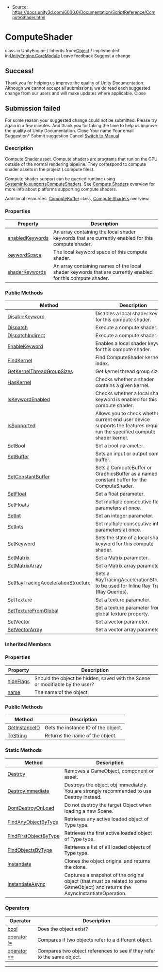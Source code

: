 * Source: https://docs.unity3d.com/6000.0/Documentation/ScriptReference/ComputeShader.html

# ComputeShader
class in UnityEngine
/
Inherits from:[Object](https://docs.unity3d.com/6000.0/Documentation/ScriptReference/Object.html)
/
Implemented in:[UnityEngine.CoreModule](https://docs.unity3d.com/6000.0/Documentation/ScriptReference/UnityEngine.CoreModule.html)
Leave feedback
Suggest a change
## Success!
Thank you for helping us improve the quality of Unity Documentation. Although we cannot accept all submissions, we do read each suggested change from our users and will make updates where applicable.
Close
## Submission failed
For some reason your suggested change could not be submitted. Please <a>try again</a> in a few minutes. And thank you for taking the time to help us improve the quality of Unity Documentation.
Close
Your name Your email Suggestion* Submit suggestion
Cancel
[Switch to Manual](https://docs.unity3d.com/6000.0/Documentation/Manual/class-ComputeShader.html "Go to ComputeShader Component in the Manual")
### Description
Compute Shader asset.
Compute shaders are programs that run on the GPU outside of the normal rendering pipeline. They correspond to compute shader assets in the project (.compute files).  
  
Compute shader support can be queried runtime using [SystemInfo.supportsComputeShaders](https://docs.unity3d.com/6000.0/Documentation/ScriptReference/SystemInfo-supportsComputeShaders.html). See [Compute Shaders](https://docs.unity3d.com/6000.0/Documentation/Manual/class-ComputeShader.html) overview for more info about platforms supporting compute shaders.  
  
Additional resources: [ComputeBuffer](https://docs.unity3d.com/6000.0/Documentation/ScriptReference/ComputeBuffer.html) class, [Compute Shaders](https://docs.unity3d.com/6000.0/Documentation/Manual/class-ComputeShader.html) overview.
### Properties
Property | Description  
---|---  
[enabledKeywords](https://docs.unity3d.com/6000.0/Documentation/ScriptReference/ComputeShader-enabledKeywords.html) | An array containing the local shader keywords that are currently enabled for this compute shader.  
[keywordSpace](https://docs.unity3d.com/6000.0/Documentation/ScriptReference/ComputeShader-keywordSpace.html) | The local keyword space of this compute shader.  
[shaderKeywords](https://docs.unity3d.com/6000.0/Documentation/ScriptReference/ComputeShader-shaderKeywords.html) | An array containing names of the local shader keywords that are currently enabled for this compute shader.  
### Public Methods
Method | Description  
---|---  
[DisableKeyword](https://docs.unity3d.com/6000.0/Documentation/ScriptReference/ComputeShader.DisableKeyword.html) | Disables a local shader keyword for this compute shader.  
[Dispatch](https://docs.unity3d.com/6000.0/Documentation/ScriptReference/ComputeShader.Dispatch.html) | Execute a compute shader.  
[DispatchIndirect](https://docs.unity3d.com/6000.0/Documentation/ScriptReference/ComputeShader.DispatchIndirect.html) | Execute a compute shader.  
[EnableKeyword](https://docs.unity3d.com/6000.0/Documentation/ScriptReference/ComputeShader.EnableKeyword.html) | Enables a local shader keyword for this compute shader.  
[FindKernel](https://docs.unity3d.com/6000.0/Documentation/ScriptReference/ComputeShader.FindKernel.html) | Find ComputeShader kernel index.  
[GetKernelThreadGroupSizes](https://docs.unity3d.com/6000.0/Documentation/ScriptReference/ComputeShader.GetKernelThreadGroupSizes.html) | Get kernel thread group sizes.  
[HasKernel](https://docs.unity3d.com/6000.0/Documentation/ScriptReference/ComputeShader.HasKernel.html) | Checks whether a shader contains a given kernel.  
[IsKeywordEnabled](https://docs.unity3d.com/6000.0/Documentation/ScriptReference/ComputeShader.IsKeywordEnabled.html) | Checks whether a local shader keyword is enabled for this compute shader.  
[IsSupported](https://docs.unity3d.com/6000.0/Documentation/ScriptReference/ComputeShader.IsSupported.html) | Allows you to check whether the current end user device supports the features required to run the specified compute shader kernel.  
[SetBool](https://docs.unity3d.com/6000.0/Documentation/ScriptReference/ComputeShader.SetBool.html) | Set a bool parameter.  
[SetBuffer](https://docs.unity3d.com/6000.0/Documentation/ScriptReference/ComputeShader.SetBuffer.html) | Sets an input or output compute buffer.  
[SetConstantBuffer](https://docs.unity3d.com/6000.0/Documentation/ScriptReference/ComputeShader.SetConstantBuffer.html) | Sets a ComputeBuffer or GraphicsBuffer as a named constant buffer for the ComputeShader.  
[SetFloat](https://docs.unity3d.com/6000.0/Documentation/ScriptReference/ComputeShader.SetFloat.html) | Set a float parameter.  
[SetFloats](https://docs.unity3d.com/6000.0/Documentation/ScriptReference/ComputeShader.SetFloats.html) | Set multiple consecutive float parameters at once.  
[SetInt](https://docs.unity3d.com/6000.0/Documentation/ScriptReference/ComputeShader.SetInt.html) | Set an integer parameter.  
[SetInts](https://docs.unity3d.com/6000.0/Documentation/ScriptReference/ComputeShader.SetInts.html) | Set multiple consecutive integer parameters at once.  
[SetKeyword](https://docs.unity3d.com/6000.0/Documentation/ScriptReference/ComputeShader.SetKeyword.html) | Sets the state of a local shader keyword for this compute shader.  
[SetMatrix](https://docs.unity3d.com/6000.0/Documentation/ScriptReference/ComputeShader.SetMatrix.html) | Set a Matrix parameter.  
[SetMatrixArray](https://docs.unity3d.com/6000.0/Documentation/ScriptReference/ComputeShader.SetMatrixArray.html) | Set a Matrix array parameter.  
[SetRayTracingAccelerationStructure](https://docs.unity3d.com/6000.0/Documentation/ScriptReference/ComputeShader.SetRayTracingAccelerationStructure.html) | Sets a RayTracingAccelerationStructure to be used for Inline Ray Tracing (Ray Queries).  
[SetTexture](https://docs.unity3d.com/6000.0/Documentation/ScriptReference/ComputeShader.SetTexture.html) | Set a texture parameter.  
[SetTextureFromGlobal](https://docs.unity3d.com/6000.0/Documentation/ScriptReference/ComputeShader.SetTextureFromGlobal.html) | Set a texture parameter from a global texture property.  
[SetVector](https://docs.unity3d.com/6000.0/Documentation/ScriptReference/ComputeShader.SetVector.html) | Set a vector parameter.  
[SetVectorArray](https://docs.unity3d.com/6000.0/Documentation/ScriptReference/ComputeShader.SetVectorArray.html) | Set a vector array parameter.  
### Inherited Members
### Properties
Property | Description  
---|---  
[hideFlags](https://docs.unity3d.com/6000.0/Documentation/ScriptReference/Object-hideFlags.html) | Should the object be hidden, saved with the Scene or modifiable by the user?  
[name](https://docs.unity3d.com/6000.0/Documentation/ScriptReference/Object-name.html) | The name of the object.  
### Public Methods
Method | Description  
---|---  
[GetInstanceID](https://docs.unity3d.com/6000.0/Documentation/ScriptReference/Object.GetInstanceID.html) | Gets the instance ID of the object.  
[ToString](https://docs.unity3d.com/6000.0/Documentation/ScriptReference/Object.ToString.html) | Returns the name of the object.  
### Static Methods
Method | Description  
---|---  
[Destroy](https://docs.unity3d.com/6000.0/Documentation/ScriptReference/Object.Destroy.html) | Removes a GameObject, component or asset.  
[DestroyImmediate](https://docs.unity3d.com/6000.0/Documentation/ScriptReference/Object.DestroyImmediate.html) | Destroys the object obj immediately. You are strongly recommended to use Destroy instead.  
[DontDestroyOnLoad](https://docs.unity3d.com/6000.0/Documentation/ScriptReference/Object.DontDestroyOnLoad.html) | Do not destroy the target Object when loading a new Scene.  
[FindAnyObjectByType](https://docs.unity3d.com/6000.0/Documentation/ScriptReference/Object.FindAnyObjectByType.html) | Retrieves any active loaded object of Type type.  
[FindFirstObjectByType](https://docs.unity3d.com/6000.0/Documentation/ScriptReference/Object.FindFirstObjectByType.html) | Retrieves the first active loaded object of Type type.  
[FindObjectsByType](https://docs.unity3d.com/6000.0/Documentation/ScriptReference/Object.FindObjectsByType.html) | Retrieves a list of all loaded objects of Type type.  
[Instantiate](https://docs.unity3d.com/6000.0/Documentation/ScriptReference/Object.Instantiate.html) | Clones the object original and returns the clone.  
[InstantiateAsync](https://docs.unity3d.com/6000.0/Documentation/ScriptReference/Object.InstantiateAsync.html) | Captures a snapshot of the original object (that must be related to some GameObject) and returns the AsyncInstantiateOperation.  
### Operators
Operator | Description  
---|---  
[bool](https://docs.unity3d.com/6000.0/Documentation/ScriptReference/Object-operator_Object.html) | Does the object exist?  
[operator !=](https://docs.unity3d.com/6000.0/Documentation/ScriptReference/Object-operator_ne.html) | Compares if two objects refer to a different object.  
[operator ==](https://docs.unity3d.com/6000.0/Documentation/ScriptReference/Object-operator_eq.html) | Compares two object references to see if they refer to the same object.  
* * *
